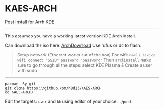 # KAES-ARCH
Post Install for Arch KDE 

--- 

This assumes you have a working latest version KDE Arch install.

Can download the iso here: [ArchDownload](https://archlinux.org/download/)
Use rufus or dd to flash. 

> Setup network (Ethernet works out of the box)
> For wifi: `nmcli device wifi connect "SSID" password "password"`
Then `archinstall` make sure to go through all the steps: select KDE Plasma & Create a user with sudo

---

```
pacman -Sy git
git clone https://github.com/h8d13/KAES-ARCH
cd KAES-ARCH/
```
Edit the targets: `user` and `kb` using editor of your choice.
`./post`


